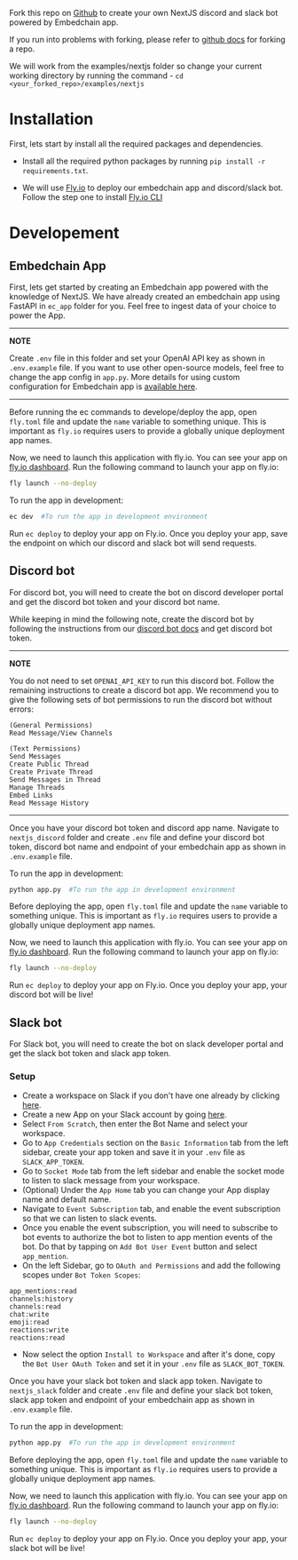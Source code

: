 Fork this repo on [Github](https://github.com/embedchain/embedchain) to create your own NextJS discord and slack bot powered by Embedchain app.

If you run into problems with forking, please refer to [github docs](https://docs.github.com/en/pull-requests/collaborating-with-pull-requests/working-with-forks/fork-a-repo) for forking a repo.

We will work from the examples/nextjs folder so change your current working directory by running the command - `cd <your_forked_repo>/examples/nextjs`

# Installation

First, lets start by install all the required packages and dependencies.

- Install all the required python packages by running `pip install -r requirements.txt`.

- We will use [Fly.io](https://fly.io/) to deploy our embedchain app and discord/slack bot. Follow the step one to install [Fly.io CLI](https://docs.embedchain.ai/deployment/fly_io#step-1-install-flyctl-command-line)

# Developement

## Embedchain App

First, lets get started by creating an Embedchain app powered with the knowledge of NextJS. We have already created an embedchain app using FastAPI in `ec_app` folder for you. Feel free to ingest data of your choice to power the App.

---

**NOTE**

Create `.env` file in this folder and set your OpenAI API key as shown in `.env.example` file. If you want to use other open-source models, feel free to change the app config in `app.py`. More details for using custom configuration for Embedchain app is [available here](https://docs.embedchain.ai/api-reference/advanced/configuration).

---

Before running the ec commands to develope/deploy the app, open `fly.toml` file and update the `name` variable to something unique. This is important as `fly.io` requires users to provide a globally unique deployment app names.

Now, we need to launch this application with fly.io. You can see your app on [fly.io dashboard](https://fly.io/dashboard). Run the following command to launch your app on fly.io:

```bash
fly launch --no-deploy
```

To run the app in development:

```bash
ec dev  #To run the app in development environment
```

Run `ec deploy` to deploy your app on Fly.io. Once you deploy your app, save the endpoint on which our discord and slack bot will send requests.

## Discord bot

For discord bot, you will need to create the bot on discord developer portal and get the discord bot token and your discord bot name.

While keeping in mind the following note, create the discord bot by following the instructions from our [discord bot docs](https://docs.embedchain.ai/examples/discord_bot) and get discord bot token.

---

**NOTE**

You do not need to set `OPENAI_API_KEY` to run this discord bot. Follow the remaining instructions to create a discord bot app. We recommend you to give the following sets of bot permissions to run the discord bot without errors:

```
(General Permissions)
Read Message/View Channels

(Text Permissions)
Send Messages
Create Public Thread
Create Private Thread
Send Messages in Thread
Manage Threads
Embed Links
Read Message History
```

---

Once you have your discord bot token and discord app name. Navigate to `nextjs_discord` folder and create `.env` file and define your discord bot token, discord bot name and endpoint of your embedchain app as shown in `.env.example` file.

To run the app in development:

```bash
python app.py  #To run the app in development environment
```

Before deploying the app, open `fly.toml` file and update the `name` variable to something unique. This is important as `fly.io` requires users to provide a globally unique deployment app names.

Now, we need to launch this application with fly.io. You can see your app on [fly.io dashboard](https://fly.io/dashboard). Run the following command to launch your app on fly.io:

```bash
fly launch --no-deploy
```

Run `ec deploy` to deploy your app on Fly.io. Once you deploy your app, your discord bot will be live!

## Slack bot

For Slack bot, you will need to create the bot on slack developer portal and get the slack bot token and slack app token.

### Setup

- Create a workspace on Slack if you don't have one already by clicking [here](https://slack.com/intl/en-in/).
- Create a new App on your Slack account by going [here](https://api.slack.com/apps).
- Select `From Scratch`, then enter the Bot Name and select your workspace.
- Go to `App Credentials` section on the `Basic Information` tab from the left sidebar, create your app token and save it in your `.env` file as `SLACK_APP_TOKEN`.
- Go to `Socket Mode` tab from the left sidebar and enable the socket mode to listen to slack message from your workspace.
- (Optional) Under the `App Home` tab you can change your App display name and default name.
- Navigate to `Event Subscription` tab, and enable the event subscription so that we can listen to slack events.
- Once you enable the event subscription, you will need to subscribe to bot events to authorize the bot to listen to app mention events of the bot. Do that by tapping on `Add Bot User Event` button and select `app_mention`.
- On the left Sidebar, go to `OAuth and Permissions` and add the following scopes under `Bot Token Scopes`:

```text
app_mentions:read
channels:history
channels:read
chat:write
emoji:read
reactions:write
reactions:read
```

- Now select the option `Install to Workspace` and after it's done, copy the `Bot User OAuth Token` and set it in your `.env` file as `SLACK_BOT_TOKEN`.

Once you have your slack bot token and slack app token. Navigate to `nextjs_slack` folder and create `.env` file and define your slack bot token, slack app token and endpoint of your embedchain app as shown in `.env.example` file.

To run the app in development:

```bash
python app.py  #To run the app in development environment
```

Before deploying the app, open `fly.toml` file and update the `name` variable to something unique. This is important as `fly.io` requires users to provide a globally unique deployment app names.

Now, we need to launch this application with fly.io. You can see your app on [fly.io dashboard](https://fly.io/dashboard). Run the following command to launch your app on fly.io:

```bash
fly launch --no-deploy
```

Run `ec deploy` to deploy your app on Fly.io. Once you deploy your app, your slack bot will be live!
